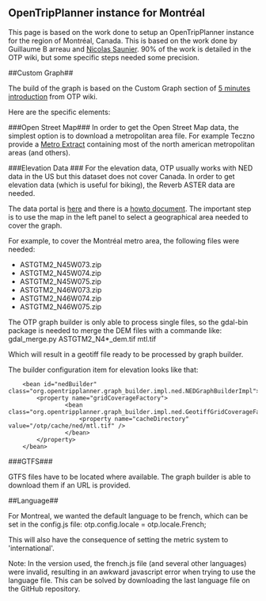 OpenTripPlanner instance for Montréal
------------------------------------

This page is based on the work done to setup an OpenTripPlanner instance for the region of Montréal, Canada. This is based on the work done by Guillaume B
arreau and [Nicolas Saunier](https://github.com/nsaunier). 90% of the work is detailed in the OTP wiki, but some specific steps needed some precision.

##Custom Graph##

The build of the graph is based on the Custom Graph section of [5 minutes introduction](https://github.com/openplans/OpenTripPlanner/wiki/FiveMinutes) from OTP wiki.

Here are the specific elements:

###Open Street Map###
In order to get the Open Street Map data, the simplest option is to download a metropolitan area file. For example Teczno provide a [Metro Extract](http://metro.teczno.com/) containing most of the north american metropolitan areas (and others).

###Elevation Data ###
For the elevation data, OTP usually works with NED data in the US but this dataset does not cover Canada. In order to get elevation data (which is useful for biking), the Reverb ASTER data are needed. 

The data portal is [here](http://reverb.echo.nasa.gov/) and there is a [howto document](http://www.echo.nasa.gov/reference/reverbastergdem_tutorial.htm). The important step is to use the map in the left panel to select a geographical area needed to cover the graph.

For example, to cover the Montréal metro area, the following files were needed: 
- ASTGTM2_N45W073.zip
- ASTGTM2_N45W074.zip  
- ASTGTM2_N45W075.zip
- ASTGTM2_N46W073.zip  
- ASTGTM2_N46W074.zip
- ASTGTM2_N46W075.zip

The OTP graph builder is only able to process single files, so the gdal-bin package is needed to merge the DEM files with a commande like: 
	gdal_merge.py ASTGTM2_N4*_dem.tif mtl.tif

Which will result in a geotiff file ready to be processed by graph builder.

The builder configuration item for elevation looks like that: 
~~~
    <bean id="nedBuilder" class="org.opentripplanner.graph_builder.impl.ned.NEDGraphBuilderImpl">
        <property name="gridCoverageFactory">
                <bean class="org.opentripplanner.graph_builder.impl.ned.GeotiffGridCoverageFactoryImpl">
                    <property name="cacheDirectory" value="/otp/cache/ned/mtl.tif" />
                </bean>
        </property>
    </bean>
~~~

###GTFS###

GTFS files have to be located where available. The graph builder is able to download them if an URL is provided.


##Language##

For Montreal, we wanted the default language to be french, which can be set in the config.js file:
	otp.config.locale = otp.locale.French;

This will also have the consequence of setting the metric system to 'international'.

Note: In the version used, the french.js file (and several other languages) were invalid, resulting in an awkward javascript error when trying to use the language file. This can be solved by downloading the last language file on the GitHub repository.

